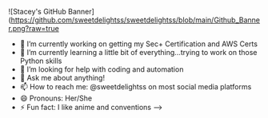 ![Stacey's GitHub Banner](https://github.com/sweetdelightss/sweetdelightss/blob/main/Github_Banner.png?raw=true


- 🔭 I’m currently working on getting my Sec+ Certification and AWS Certs
- 🌱 I’m currently learning a little bit of everything...trying to work on those Python skills
- 🤔 I’m looking for help with coding and automation
- 💬 Ask me about anything!
- 📫 How to reach me: @sweetdelightss on most social media platforms
- 😄 Pronouns: Her/She
- ⚡ Fun fact: I like anime and conventions
-->
